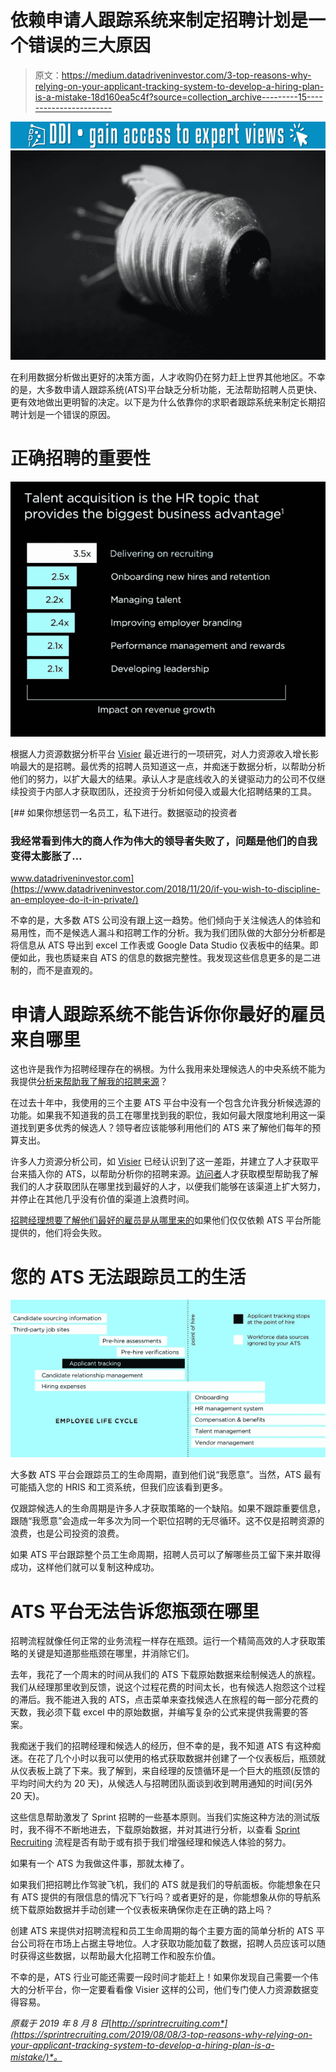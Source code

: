 # 依赖申请人跟踪系统来制定招聘计划是一个错误的三大原因

> 原文：<https://medium.datadriveninvestor.com/3-top-reasons-why-relying-on-your-applicant-tracking-system-to-develop-a-hiring-plan-is-a-mistake-18d160ea5c4f?source=collection_archive---------15----------------------->

[![](img/6c57409ac67b4458db6e8d6a8ba746ab.png)](http://www.track.datadriveninvestor.com/1B9E)![](img/7c5360126ca41babc99b854fda18a462.png)

在利用数据分析做出更好的决策方面，人才收购仍在努力赶上世界其他地区。不幸的是，大多数申请人跟踪系统(ATS)平台缺乏分析功能，无法帮助招聘人员更快、更有效地做出更明智的决定。以下是为什么依靠你的求职者跟踪系统来制定长期招聘计划是一个错误的原因。

# 正确招聘的重要性

![](img/71d72f9f01d588130580b6ab126e3608.png)

根据人力资源数据分析平台 [Visier](http://www.visier.com) 最近进行的一项研究，对人力资源收入增长影响最大的是招聘。最优秀的招聘人员知道这一点，并痴迷于数据分析，以帮助分析他们的努力，以扩大最大的结果。承认人才是底线收入的关键驱动力的公司不仅继续投资于内部人才获取团队，还投资于分析如何侵入或最大化招聘结果的工具。

[](https://www.datadriveninvestor.com/2018/11/20/if-you-wish-to-discipline-an-employee-do-it-in-private/) [## 如果你想惩罚一名员工，私下进行。数据驱动的投资者

### 我经常看到伟大的商人作为伟大的领导者失败了，问题是他们的自我变得太膨胀了…

www.datadriveninvestor.com](https://www.datadriveninvestor.com/2018/11/20/if-you-wish-to-discipline-an-employee-do-it-in-private/) 

不幸的是，大多数 ATS 公司没有跟上这一趋势。他们倾向于关注候选人的体验和易用性，而不是候选人漏斗和招聘工作的分析。我为我们团队做的大部分分析都是将信息从 ATS 导出到 excel 工作表或 Google Data Studio 仪表板中的结果。即便如此，我也质疑来自 ATS 的信息的数据完整性。我发现这些信息更多的是二进制的，而不是直观的。

# 申请人跟踪系统不能告诉你你最好的雇员来自哪里

这也许是我作为招聘经理存在的祸根。为什么我用来处理候选人的中央系统不能为我提供[分析来帮助我了解我的招聘来源](https://sprintrecruiting.com/2019/08/08/3-top-reasons-why-relying-on-your-applicant-tracking-system-to-develop-a-hiring-plan-is-a-mistake)？

在过去十年中，我使用的三个主要 ATS 平台中没有一个包含允许我分析候选源的功能。如果我不知道我的员工在哪里找到我的职位，我如何最大限度地利用这一渠道找到更多优秀的候选人？领导者应该能够利用他们的 ATS 来了解他们每年的预算支出。

许多人力资源分析公司，如 [Visier](http://www.visier.com) 已经认识到了这一差距，并建立了人才获取平台来插入你的 ATS，以帮助分析你的招聘来源。[访问者](http://www.visier.com)人才获取模型帮助我了解我们的人才获取团队在哪里找到最好的人才，以便我们能够在该渠道上扩大努力，并停止在其他几乎没有价值的渠道上浪费时间。

[招聘经理想要了解他们最好的雇员是从哪里来的](https://sprintrecruiting.com/2019/08/08/3-top-reasons-why-relying-on-your-applicant-tracking-system-to-develop-a-hiring-plan-is-a-mistake)如果他们仅仅依赖 ATS 平台所能提供的，他们将会失败。

# 您的 ATS 无法跟踪员工的生活

![](img/ddbf89feee0eef3d7bdc1423ab1f75e2.png)

大多数 ATS 平台会跟踪员工的生命周期，直到他们说“我愿意”。当然，ATS 最有可能插入您的 HRIS 和工资系统，但我们应该看到更多。

仅跟踪候选人的生命周期是许多人才获取策略的一个缺陷。如果不跟踪重要信息，跟随“我愿意”会造成一年多次为同一个职位招聘的无尽循环。这不仅是招聘资源的浪费，也是公司投资的浪费。

如果 ATS 平台跟踪整个员工生命周期，招聘人员可以了解哪些员工留下来并取得成功，这样他们就可以复制这种成功。

# ATS 平台无法告诉您瓶颈在哪里

招聘流程就像任何正常的业务流程一样存在瓶颈。运行一个精简高效的人才获取策略的关键是知道那些瓶颈在哪里，并消除它们。

去年，我花了一个周末的时间从我们的 ATS 下载原始数据来绘制候选人的旅程。我们从经理那里收到反馈，说这个过程花费的时间太长，也有候选人抱怨这个过程的滞后。我不能进入我的 ATS，点击菜单来查找候选人在旅程的每一部分花费的天数，我必须下载 excel 中的原始数据，并编写复杂的公式来提供我需要的答案。

我痴迷于我们的招聘经理和候选人的经历，但不幸的是，我不知道 ATS 有这种痴迷。在花了几个小时以我可以使用的格式获取数据并创建了一个仪表板后，瓶颈就从仪表板上跳了下来。我了解到，来自经理的反馈循环是一个巨大的瓶颈(反馈的平均时间大约为 20 天)，从候选人与招聘团队面谈到收到聘用通知的时间(另外 20 天)。

这些信息帮助激发了 Sprint 招聘的一些基本原则。当我们实施这种方法的测试版时，我不得不不断地进去，下载原始数据，并对其进行分析，以查看 [Sprint Recruiting](https://sprintrecruiting.com/sprint-recruiting-the-book/) 流程是否有助于或有损于我们增强经理和候选人体验的努力。

如果有一个 ATS 为我做这件事，那就太棒了。

如果我们把招聘比作驾驶飞机，我们的 ATS 就是我们的导航面板。你能想象在只有 ATS 提供的有限信息的情况下飞行吗？或者更好的是，你能想象从你的导航系统下载原始数据并手动创建一个仪表板来确保你走在正确的路上吗？

创建 ATS 来提供对招聘流程和员工生命周期的每个主要方面的简单分析的 ATS 平台公司将在市场上占据主导地位。人才获取功能加载了数据，招聘人员应该可以随时获得这些数据，以帮助最大化招聘工作和股东价值。

不幸的是，ATS 行业可能还需要一段时间才能赶上！如果你发现自己需要一个伟大的分析平台，你一定要看看像 Visier 这样的公司，他们专门使人力资源数据变得容易。

*原载于 2019 年 8 月 8 日*[*http://sprintrecruiting.com*](https://sprintrecruiting.com/2019/08/08/3-top-reasons-why-relying-on-your-applicant-tracking-system-to-develop-a-hiring-plan-is-a-mistake/)*。*